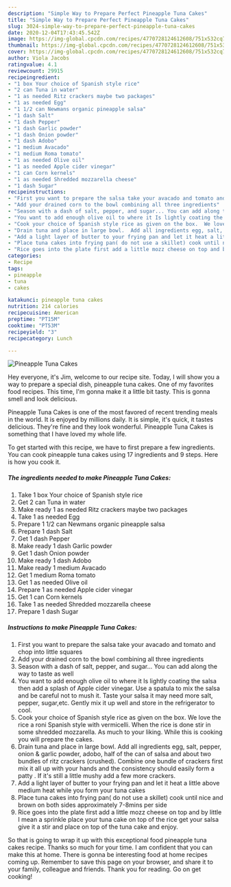 ```yaml
---
description: "Simple Way to Prepare Perfect Pineapple Tuna Cakes"
title: "Simple Way to Prepare Perfect Pineapple Tuna Cakes"
slug: 3024-simple-way-to-prepare-perfect-pineapple-tuna-cakes
date: 2020-12-04T17:43:45.542Z
image: https://img-global.cpcdn.com/recipes/4770728124612608/751x532cq70/pineapple-tuna-cakes-recipe-main-photo.jpg
thumbnail: https://img-global.cpcdn.com/recipes/4770728124612608/751x532cq70/pineapple-tuna-cakes-recipe-main-photo.jpg
cover: https://img-global.cpcdn.com/recipes/4770728124612608/751x532cq70/pineapple-tuna-cakes-recipe-main-photo.jpg
author: Viola Jacobs
ratingvalue: 4.1
reviewcount: 29915
recipeingredient:
- "1 box Your choice of Spanish style rice"
- "2 can Tuna in water"
- "1 as needed Ritz crackers maybe two packages"
- "1 as needed Egg"
- "1 1/2 can Newmans organic pineapple salsa"
- "1 dash Salt"
- "1 dash Pepper"
- "1 dash Garlic powder"
- "1 dash Onion powder"
- "1 dash Adobo"
- "1 medium Avacado"
- "1 medium Roma tomato"
- "1 as needed Olive oil"
- "1 as needed Apple cider vinegar"
- "1 can Corn kernels"
- "1 as needed Shredded mozzarella cheese"
- "1 dash Sugar"
recipeinstructions:
- "First you want to prepare the salsa take your avacado and tomato and chop into little squares"
- "Add your drained corn to the bowl combining all three ingredients"
- "Season with a dash of salt, pepper, and sugar... You can add along the way to taste as well"
- "You want to add enough olive oil to where it Is lightly coating the salsa then add a splash of Apple cider vinegar.  Use a spatula to mix the salsa and be careful not to mush it.  Taste your salsa it may need more salt, pepper, sugar,etc. Gently mix it up well and store in the refrigerator to cool."
- "Cook your choice of Spanish style rice as given on the box.  We love the rice a roni Spanish style with vermicelli.  When the rice is done stir in some shredded mozzarella.  As much to your liking.  While this is cooking you will prepare the cakes."
- "Drain tuna and place in large bowl.  Add all ingredients egg, salt, pepper, onion &amp; garlic powder, adobo, half of the can of salsa and about two bundles of ritz crackers (crushed). Combine one bundle of crackers first mix it all up with your hands and the consistency should easily form a patty .  If it&#39;s still a little mushy add a few more crackers."
- "Add a light layer of butter to your frying pan and let it heat a little above medium heat while you form your tuna cakes"
- "Place tuna cakes into frying pan( do not use a skillet) cook until nice and brown on both sides approximately 7-8mins per side"
- "Rice goes into the plate first add a little mozz cheese on top and by little I mean a sprinkle place your tuna cake on top of the rice get your salsa give it a stir and place on top of the tuna cake and enjoy."
categories:
- Recipe
tags:
- pineapple
- tuna
- cakes

katakunci: pineapple tuna cakes 
nutrition: 214 calories
recipecuisine: American
preptime: "PT15M"
cooktime: "PT53M"
recipeyield: "3"
recipecategory: Lunch

---
```



![Pineapple Tuna Cakes](https://img-global.cpcdn.com/recipes/4770728124612608/751x532cq70/pineapple-tuna-cakes-recipe-main-photo.jpg)

Hey everyone, it's Jim, welcome to our recipe site. Today, I will show you a way to prepare a special dish, pineapple tuna cakes. One of my favorites food recipes. This time, I'm gonna make it a little bit tasty. This is gonna smell and look delicious.

Pineapple Tuna Cakes is one of the most favored of recent trending meals in the world. It is enjoyed by millions daily. It is simple, it's quick, it tastes delicious. They're fine and they look wonderful. Pineapple Tuna Cakes is something that I have loved my whole life.




To get started with this recipe, we have to first prepare a few ingredients. You can cook pineapple tuna cakes using 17 ingredients and 9 steps. Here is how you cook it.

<!--inarticleads1-->

##### The ingredients needed to make Pineapple Tuna Cakes:

1. Take 1 box Your choice of Spanish style rice
1. Get 2 can Tuna in water
1. Make ready 1 as needed Ritz crackers maybe two packages
1. Take 1 as needed Egg
1. Prepare 1 1/2 can Newmans organic pineapple salsa
1. Prepare 1 dash Salt
1. Get 1 dash Pepper
1. Make ready 1 dash Garlic powder
1. Get 1 dash Onion powder
1. Make ready 1 dash Adobo
1. Make ready 1 medium Avacado
1. Get 1 medium Roma tomato
1. Get 1 as needed Olive oil
1. Prepare 1 as needed Apple cider vinegar
1. Get 1 can Corn kernels
1. Take 1 as needed Shredded mozzarella cheese
1. Prepare 1 dash Sugar




<!--inarticleads2-->

##### Instructions to make Pineapple Tuna Cakes:

1. First you want to prepare the salsa take your avacado and tomato and chop into little squares
1. Add your drained corn to the bowl combining all three ingredients
1. Season with a dash of salt, pepper, and sugar... You can add along the way to taste as well
1. You want to add enough olive oil to where it Is lightly coating the salsa then add a splash of Apple cider vinegar.  Use a spatula to mix the salsa and be careful not to mush it.  Taste your salsa it may need more salt, pepper, sugar,etc. Gently mix it up well and store in the refrigerator to cool.
1. Cook your choice of Spanish style rice as given on the box.  We love the rice a roni Spanish style with vermicelli.  When the rice is done stir in some shredded mozzarella.  As much to your liking.  While this is cooking you will prepare the cakes.
1. Drain tuna and place in large bowl.  Add all ingredients egg, salt, pepper, onion &amp; garlic powder, adobo, half of the can of salsa and about two bundles of ritz crackers (crushed). Combine one bundle of crackers first mix it all up with your hands and the consistency should easily form a patty .  If it&#39;s still a little mushy add a few more crackers.
1. Add a light layer of butter to your frying pan and let it heat a little above medium heat while you form your tuna cakes
1. Place tuna cakes into frying pan( do not use a skillet) cook until nice and brown on both sides approximately 7-8mins per side
1. Rice goes into the plate first add a little mozz cheese on top and by little I mean a sprinkle place your tuna cake on top of the rice get your salsa give it a stir and place on top of the tuna cake and enjoy.




So that is going to wrap it up with this exceptional food pineapple tuna cakes recipe. Thanks so much for your time. I am confident that you can make this at home. There is gonna be interesting food at home recipes coming up. Remember to save this page on your browser, and share it to your family, colleague and friends. Thank you for reading. Go on get cooking!
